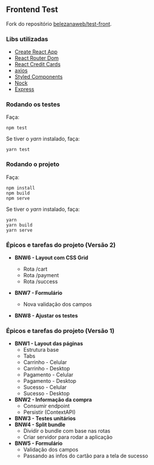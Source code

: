## Frontend Test

Fork do repositório [belezanaweb/test-front](https://github.com/belezanaweb/test-front).

### Libs utilizadas

- [Create React App](https://github.com/facebook/create-react-app)
- [React Router Dom](https://reactrouter.com/web/guides/quick-start)
- [React Credit Cards](https://github.com/amarofashion/react-credit-cards)
- [axios](https://github.com/axios/axios)
- [Styled Components](https://github.com/styled-components/styled-components)
- [Nock](https://github.com/nock/nock)
- [Express](https://github.com/expressjs/express)


### Rodando os testes

Faça:

```
npm test
```

Se tiver o *yarn* instalado, faça:

```
yarn test
```

### Rodando o projeto

Faça:

```
npm install
npm build
npm serve
```

Se tiver o *yarn* instalado, faça:

```
yarn
yarn build
yarn serve
```
### Épicos e tarefas do projeto (Versão 2)

- **BNW6 - Layout com CSS Grid**
  - Rota /cart
  - Rota /payment
  - Rota /success

- **BNW7 - Formulário**
  - Nova validação dos campos

- **BNW8 - Ajustar os testes**

### Épicos e tarefas do projeto (Versão 1)

- **BNW1 - Layout das páginas**
  - Estrutura base
  - Tabs
  - Carrinho - Celular
  - Carrinho - Desktop
  - Pagamento - Celular
  - Pagamento - Desktop
  - Sucesso - Celular
  - Sucesso - Desktop
- **BNW2 - Informação da compra**
  - Consumir endpoint
  - Persistir (ContextAPI)
- **BNW3 - Testes unitários**
- **BNW4 - Split bundle**
  - Dividir o bundle com base nas rotas
  - Criar servidor para rodar a aplicação
- **BNW5 - Formulário**
  - Validação dos campos
  - Passando as infos do cartão para a tela de sucesso